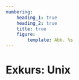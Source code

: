 ```yaml
---
numbering:
    heading_1: true
    heading_2: true
    title: true
    figure:
        template: Abb. %s
---
```


# Exkurs: Unix

